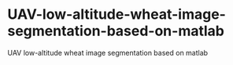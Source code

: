 # UAV-low-altitude-wheat-image-segmentation-based-on-matlab
UAV low-altitude wheat image segmentation based on matlab
